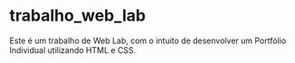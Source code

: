 # trabalho_web_lab

Este é um trabalho de Web Lab, com o intuito de desenvolver um Portfólio Individual utilizando HTML e CSS.

